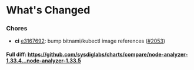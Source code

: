 # What's Changed

### Chores
- **ci** [e3167692](https://github.com/sysdiglabs/charts/commit/e316769250d0ab94519de59436be0d16fb5df3e1): bump bitnami/kubectl image references ([#2053](https://github.com/sysdiglabs/charts/issues/2053))
#### Full diff: https://github.com/sysdiglabs/charts/compare/node-analyzer-1.33.4...node-analyzer-1.33.5
